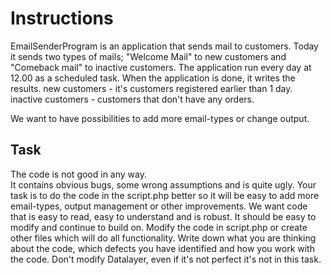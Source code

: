 # Instructions

EmailSenderProgram is an application that sends mail to customers. Today it sends two types of mails; "Welcome Mail" to new customers and "Comeback mail" to inactive customers.
The application run every day at 12.00 as a scheduled task. When the application is done, it writes the results.
 new customers - it's customers registered earlier than 1 day.
 inactive customers  - customers that don't have any orders.

We want to have possibilities to add more email-types or change output.

## Task
The code is not good in any way.        
It contains obvious bugs, some wrong assumptions and is quite ugly.
Your task is to do the code in the script.php better so it will be easy to add more email-types, output management or other improvements.
We want code that is easy to read, easy to understand and is robust. It should be easy to modify and continue to build on.
Modify the code in script.php or create other files which will do all functionality. Write down what you are thinking about the code, which defects you have identified and how you work with the code.
Don't modify Datalayer, even if it's not perfect it's not in this task.
